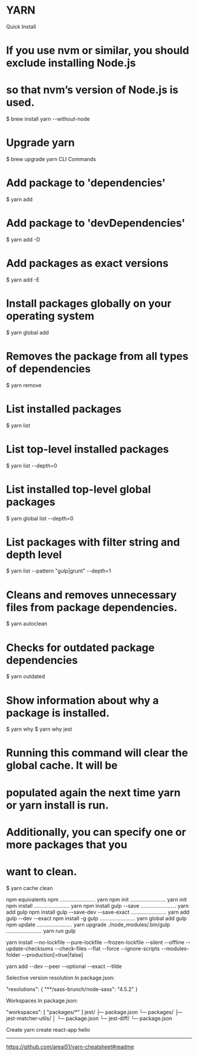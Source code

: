 # YARN


Quick Install
# If you use nvm or similar, you should exclude installing Node.js
# so that nvm’s version of Node.js is used.
$ brew install yarn --without-node

# Upgrade yarn
$ brew upgrade yarn
CLI Commands
# Add package to 'dependencies'
$ yarn add <package>

# Add package to 'devDependencies'
$ yarn add -D <package>

# Add packages as exact versions
$ yarn add -E <package>

# Install packages globally on your operating system
$ yarn global add <package>

# Removes the package from all types of dependencies
$ yarn remove <package>

# List installed packages
$ yarn list

# List top-level installed packages
$ yarn list --depth=0

# List installed top-level global packages
$ yarn global list --depth=0

# List packages with filter string and depth level
$ yarn list --pattern "gulp|grunt" --depth=1

# Cleans and removes unnecessary files from package dependencies.
$ yarn autoclean

# Checks for outdated package dependencies
$ yarn outdated

# Show information about why a package is installed.
$ yarn why <query>
$ yarn why jest

# Running this command will clear the global cache. It will be
# populated again the next time yarn or yarn install is run.
# Additionally, you can specify one or more packages that you
# want to clean.
$ yarn cache clean


npm equivalents
npm	   ........................  yarn
npm init	........................  yarn init
npm install	........................    yarn
npm install gulp --save	........................   yarn add gulp
npm install gulp --save-dev --save-exact ........................  	yarn add gulp --dev --exact
npm install -g gulp	........................    yarn global add gulp
npm update	........................    yarn upgrade
./node_modules/.bin/gulp	........................    yarn run gulp










yarn install
--no-lockfile
--pure-lockfile
--frozen-lockfile
--silent
--offline
--update-checksums
--check-files
--flat
--force
--ignore-scripts
--modules-folder <path>
--production[=true|false]


yarn add
--dev
--peer
--optional
--exact
--tilde


Selective version resolution
In package.json:

"resolutions": {
  "**/sass-brunch/node-sass": "4.5.2"
}


Workspaces
In package.json:

"workspaces": [
  "packages/*"
]
jest/
├─ package.json
└─ packages/
   ├─ jest-matcher-utils/
   │  └─ package.json
   └─ jest-diff/
      └─ package.json


Create
yarn create react-app hello


----------------------------------


https://github.com/areai51/yarn-cheatsheet#readme
